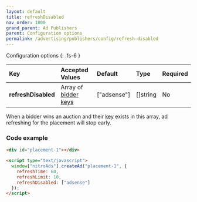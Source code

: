```yaml
---
layout: default
title: refreshDisabled
nav_order: 1800
grand_parent: Ad Publishers
parent: Configuration options
permalink: /advertising/publishers/config/refresh-disabled
---
```


Configuration options
{: .fs-6 }

| Key                 | Accepted Values                                                | Default     | Type     | Required |
| :------------------ | :------------------------------------------------------------- | :---------- | :------- | :------- |
| **refreshDisabled** | Array of [bidder keys](/advertising/publishers/config/bidders) | ["adsense"] | []string | No       |

When a bidder wins an auction and their [key](/advertising/publishers/config/bidders) exists in this array, ad refreshing for the placement will stop early.

### Code example

```html
<div id="placement-1"></div>

<script type="text/javascript">
  window["nitroAds"].createAd("placement-1", {
    refreshTime: 60,
    refreshLimit: 10,
    refreshDisabled: ["adsense"]
  });
</script>
```
